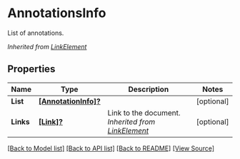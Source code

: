 # AnnotationsInfo
List of annotations.

*Inherited from [LinkElement](LinkElement.md)*
## Properties
Name | Type | Description | Notes
------------ | ------------- | ------------- | -------------
**List** | [**[AnnotationInfo]?**](AnnotationInfo.md) |  | [optional]
**Links** | [**[Link]?**](Link.md) | Link to the document.<br />*Inherited from [LinkElement](LinkElement.md)* | [optional]

[[Back to Model list]](../README.md#documentation-for-models) [[Back to API list]](../README.md#documentation-for-api-endpoints) [[Back to README]](../README.md) [[View Source]](../AsposePdfCloud/Models/AnnotationsInfo.swift)

